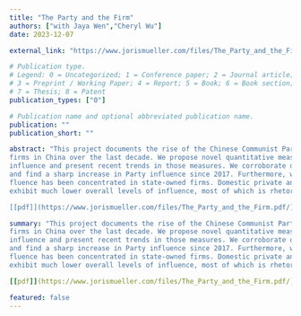 ```yaml
---
title: "The Party and the Firm"
authors: ["with Jaya Wen","Cheryl Wu"]
date: 2023-12-07

external_link: "https://www.jorismueller.com/files/The_Party_and_the_Firm.pdf/"

# Publication type.
# Legend: 0 = Uncategorized; 1 = Conference paper; 2 = Journal article;
# 3 = Preprint / Working Paper; 4 = Report; 5 = Book; 6 = Book section;
# 7 = Thesis; 8 = Patent
publication_types: ["0"]

# Publication name and optional abbreviated publication name.
publication: ""
publication_short: ""

abstract: "This project documents the rise of the Chinese Communist Party’s influence on
firms in China over the last decade. We propose novel quantitative measures of Party
influence and present recent trends in those measures. We corroborate qualitative work
and find a sharp increase in Party influence since 2017. Furthermore, we find that in-
fluence has been concentrated in state-owned firms. Domestic private and foreign firms
exhibit much lower overall levels of influence, most of which is rhetorical.

[[pdf]](https://www.jorismueller.com/files/The_Party_and_the_Firm.pdf/)"

summary: "This project documents the rise of the Chinese Communist Party’s influence on
firms in China over the last decade. We propose novel quantitative measures of Party
influence and present recent trends in those measures. We corroborate qualitative work
and find a sharp increase in Party influence since 2017. Furthermore, we find that in-
fluence has been concentrated in state-owned firms. Domestic private and foreign firms
exhibit much lower overall levels of influence, most of which is rhetorical."

[[pdf]](https://www.jorismueller.com/files/The_Party_and_the_Firm.pdf/)"

featured: false
---
```


